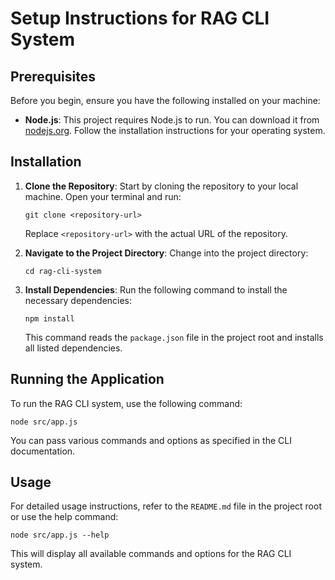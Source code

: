 # Setup Instructions for RAG CLI System

## Prerequisites

Before you begin, ensure you have the following installed on your machine:

- **Node.js**: This project requires Node.js to run. You can download it from [nodejs.org](https://nodejs.org/). Follow the installation instructions for your operating system.

## Installation

1. **Clone the Repository**: Start by cloning the repository to your local machine. Open your terminal and run:

   ```
   git clone <repository-url>
   ```

   Replace `<repository-url>` with the actual URL of the repository.

2. **Navigate to the Project Directory**: Change into the project directory:

   ```
   cd rag-cli-system
   ```

3. **Install Dependencies**: Run the following command to install the necessary dependencies:

   ```
   npm install
   ```

   This command reads the `package.json` file in the project root and installs all listed dependencies.

## Running the Application

To run the RAG CLI system, use the following command:

```
node src/app.js
```

You can pass various commands and options as specified in the CLI documentation.

## Usage

For detailed usage instructions, refer to the `README.md` file in the project root or use the help command:

```
node src/app.js --help
```

This will display all available commands and options for the RAG CLI system.